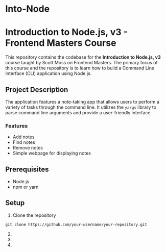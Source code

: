 # Into-Node
# Introduction to Node.js, v3 - Frontend Masters Course

This repository contains the codebase for the **Introduction to Node.js, v3** course taught by Scott Moss on Frontend Masters. The primary focus of this course and the repository is to learn how to build a Command Line Interface (CLI) application using Node.js.

## Project Description

The application features a note-taking app that allows users to perform a variety of tasks through the command line. It utilizes the `yargs` library to parse command line arguments and provide a user-friendly interface.

### Features
- Add notes
- Find notes
- Remove notes
- Simple webpage for displaying notes

## Prerequisites

- Node.js
- npm or yarn

## Setup

1. Clone the repository
```
git clone https://github.com/your-username/your-repository.git
```
2. 
3. 
4. 
